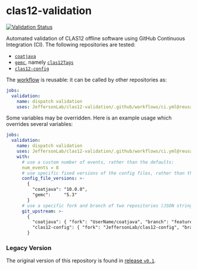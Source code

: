 # clas12-validation

[![Validation Status](https://github.com/JeffersonLab/clas12-validation/actions/workflows/ci.yml/badge.svg)](https://github.com/JeffersonLab/clas12-validation/actions/workflows/ci.yml)

Automated validation of CLAS12 offline software using GitHub Continuous Integration (CI). The following repositories are tested:
- [`coatjava`](https://github.com/JeffersonLab/coatjava)
- [`gemc`](https://github.com/gemc), namely [`clas12Tags`](https://github.com/gemc/clas12Tags)
- [`clas12-config`](https://github.com/JeffersonLab/clas12-config)

The [workflow](.github/workflows/ci.yml) is reusable: it can be called by other repositories as:
```yaml
jobs:
  validation:
    name: dispatch validation
    uses: JeffersonLab/clas12-validation/.github/workflows/ci.yml@reusable-workflow@main
```

Some variables may be overridden. Here is an example usage which overrides several variables:
```yaml
jobs:
  validation:
    name: dispatch validation
    uses: JeffersonLab/clas12-validation/.github/workflows/ci.yml@reusable-workflow@main
    with:
      # use a custom number of events, rather than the defaults:
      num_events = 8
      # use specific fixed versions of the config files, rather than the default (latest) versions (JSON string):
      config_file_versions: >-
        {
          "coatjava": "10.0.0",
          "gemc":     "5.3"
        }
      # use a specific fork and branch of two repositories (JSON string):
      git_upstream: >-
        {
          "coatjava": { "fork": "UserName/coatjava", "branch": "feature-branch" },
          "clas12-config": { "fork": "JeffersonLab/clas12-config", "branch": "new-config-files" }
        }
```

### Legacy Version
The original version of this repository is found in [release `v0.1`](https://github.com/JeffersonLab/clas12-validation/releases/tag/v0.1).
